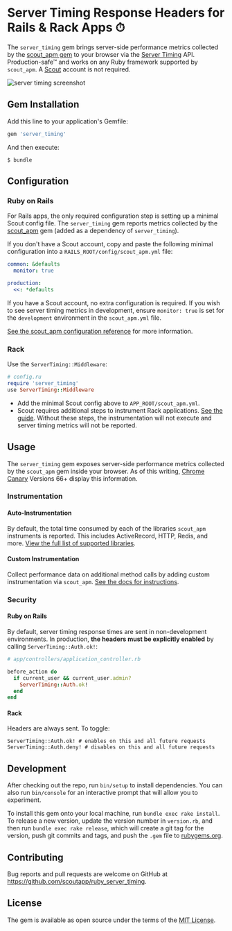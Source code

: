 # Server Timing Response Headers for Rails & Rack Apps ⏱

The `server_timing` gem brings server-side performance metrics collected by the [scout_apm gem](https://github.com/scoutapp/scout_apm_ruby) to your browser via the [Server Timing](https://w3c.github.io/server-timing/) API. Production-safe™ and works on any Ruby framework supported by `scout_apm`. A [Scout](https://scoutapp.com) account is not required.

![server timing screenshot](https://s3-us-west-1.amazonaws.com/scout-blog/ruby_server_timing.png)

## Gem Installation

Add this line to your application's Gemfile:

```ruby
gem 'server_timing'
```

And then execute:

    $ bundle

## Configuration

### Ruby on Rails

For Rails apps, the only required configuration step is setting up a minimal Scout config file. The `server_timing` gem reports metrics collected by the [scout_apm](https://github.com/scoutapp/scout_apm_ruby) gem (added as a dependency of `server_timing`).

If you don't have a Scout account, copy and paste the following minimal configuration into a `RAILS_ROOT/config/scout_apm.yml` file:

```yaml
common: &defaults
  monitor: true

production:
  <<: *defaults
```

If you have a Scout account, no extra configuration is required. If you wish to see server timing metrics in development, ensure `monitor: true` is set for the `development` environment in the `scout_apm.yml` file.

[See the scout_apm configuration reference](http://help.apm.scoutapp.com/#ruby-configuration-options) for more information.

### Rack

Use the `ServerTiming::Middleware`:

```ruby
# config.ru
require 'server_timing'
use ServerTiming::Middleware
```

* Add the minimal Scout config above to `APP_ROOT/scout_apm.yml`.
* Scout requires additional steps to instrument Rack applications. [See the guide](http://help.apm.scoutapp.com/#rack). Without these steps, the instrumentation will not execute and server timing metrics will not be reported.

## Usage

The `server_timing` gem exposes server-side performance metrics collected by the `scout_apm` gem inside your browser. As of this writing, [Chrome Canary](https://www.google.com/chrome/browser/canary.html) Versions 66+ display this information.

### Instrumentation

#### Auto-Instrumentation

By default, the total time consumed by each of the libraries `scout_apm` instruments is reported. This includes ActiveRecord, HTTP, Redis, and more. [View the full list of supported libraries](http://help.apm.scoutapp.com/#ruby-instrumented-libs). 

#### Custom Instrumentation

Collect performance data on additional method calls by adding custom instrumentation via `scout_apm`. [See the docs for instructions](http://help.apm.scoutapp.com/#ruby-custom-instrumentation).

### Security

#### Ruby on Rails

By default, server timing response times are sent in non-development environments. In production, __the headers must be explicitly enabled__ by calling `ServerTiming::Auth.ok!`:

```ruby
# app/controllers/application_controller.rb

before_action do
  if current_user && current_user.admin?
    ServerTiming::Auth.ok!
  end
end
```

#### Rack

Headers are always sent. To toggle:

```
ServerTiming::Auth.ok! # enables on this and all future requests
ServerTiming::Auth.deny! # disables on this and all future requests
```

## Development

After checking out the repo, run `bin/setup` to install dependencies. You can also run `bin/console` for an interactive prompt that will allow you to experiment.

To install this gem onto your local machine, run `bundle exec rake install`. To release a new version, update the version number in `version.rb`, and then run `bundle exec rake release`, which will create a git tag for the version, push git commits and tags, and push the `.gem` file to [rubygems.org](https://rubygems.org).

## Contributing

Bug reports and pull requests are welcome on GitHub at https://github.com/scoutapp/ruby_server_timing.


## License

The gem is available as open source under the terms of the [MIT License](http://opensource.org/licenses/MIT).

